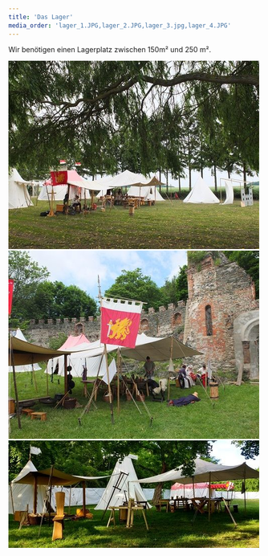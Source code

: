 ```yaml
---
title: 'Das Lager'
media_order: 'lager_1.JPG,lager_2.JPG,lager_3.jpg,lager_4.JPG'
---
```


Wir benötigen einen Lagerplatz zwischen 150m² und 250 m².

![LAG1](lager_1.JPG?lightbox=600,400&resize=200,200)
![LAG2](lager_2.JPG?lightbox=600,400&resize=200,200)
![LAG3](lager_3.JPG?lightbox=600,400&resize=200,200)